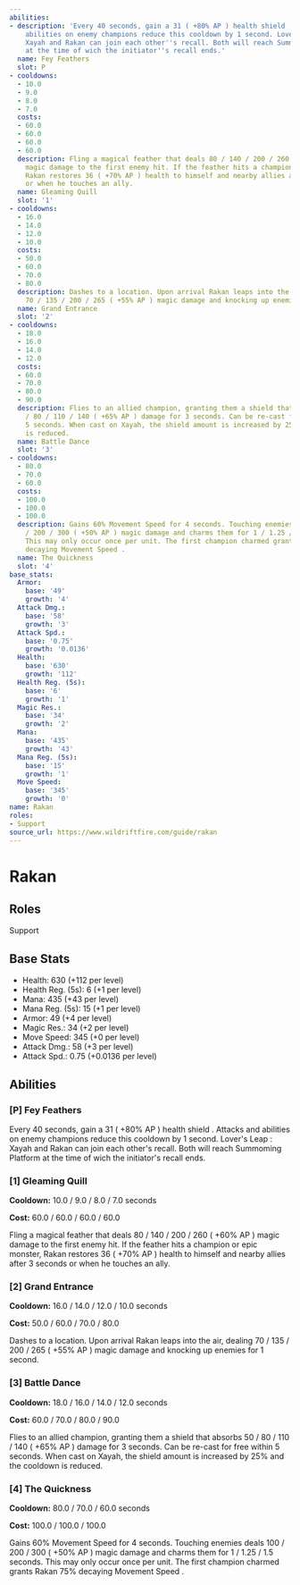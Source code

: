 ```yaml
---
abilities:
- description: 'Every 40 seconds, gain a 31 ( +80% AP ) health shield . Attacks and
    abilities on enemy champions reduce this cooldown by 1 second. Lover''s Leap :
    Xayah and Rakan can join each other''s recall. Both will reach Summoming Platform
    at the time of wich the initiator''s recall ends.'
  name: Fey Feathers
  slot: P
- cooldowns:
  - 10.0
  - 9.0
  - 8.0
  - 7.0
  costs:
  - 60.0
  - 60.0
  - 60.0
  - 60.0
  description: Fling a magical feather that deals 80 / 140 / 200 / 260 ( +60% AP )
    magic damage to the first enemy hit. If the feather hits a champion or epic monster,
    Rakan restores 36 ( +70% AP ) health to himself and nearby allies after 3 seconds
    or when he touches an ally.
  name: Gleaming Quill
  slot: '1'
- cooldowns:
  - 16.0
  - 14.0
  - 12.0
  - 10.0
  costs:
  - 50.0
  - 60.0
  - 70.0
  - 80.0
  description: Dashes to a location. Upon arrival Rakan leaps into the air, dealing
    70 / 135 / 200 / 265 ( +55% AP ) magic damage and knocking up enemies for 1 second.
  name: Grand Entrance
  slot: '2'
- cooldowns:
  - 18.0
  - 16.0
  - 14.0
  - 12.0
  costs:
  - 60.0
  - 70.0
  - 80.0
  - 90.0
  description: Flies to an allied champion, granting them a shield that absorbs 50
    / 80 / 110 / 140 ( +65% AP ) damage for 3 seconds. Can be re-cast for free within
    5 seconds. When cast on Xayah, the shield amount is increased by 25% and the cooldown
    is reduced.
  name: Battle Dance
  slot: '3'
- cooldowns:
  - 80.0
  - 70.0
  - 60.0
  costs:
  - 100.0
  - 100.0
  - 100.0
  description: Gains 60% Movement Speed for 4 seconds. Touching enemies deals 100
    / 200 / 300 ( +50% AP ) magic damage and charms them for 1 / 1.25 / 1.5 seconds.
    This may only occur once per unit. The first champion charmed grants Rakan 75%
    decaying Movement Speed .
  name: The Quickness
  slot: '4'
base_stats:
  Armor:
    base: '49'
    growth: '4'
  Attack Dmg.:
    base: '58'
    growth: '3'
  Attack Spd.:
    base: '0.75'
    growth: '0.0136'
  Health:
    base: '630'
    growth: '112'
  Health Reg. (5s):
    base: '6'
    growth: '1'
  Magic Res.:
    base: '34'
    growth: '2'
  Mana:
    base: '435'
    growth: '43'
  Mana Reg. (5s):
    base: '15'
    growth: '1'
  Move Speed:
    base: '345'
    growth: '0'
name: Rakan
roles:
- Support
source_url: https://www.wildriftfire.com/guide/rakan
---
```


# Rakan

## Roles

Support

## Base Stats

- Health: 630 (+112 per level)
- Health Reg. (5s): 6 (+1 per level)
- Mana: 435 (+43 per level)
- Mana Reg. (5s): 15 (+1 per level)
- Armor: 49 (+4 per level)
- Magic Res.: 34 (+2 per level)
- Move Speed: 345 (+0 per level)
- Attack Dmg.: 58 (+3 per level)
- Attack Spd.: 0.75 (+0.0136 per level)

## Abilities

### [P] Fey Feathers

Every 40 seconds, gain a 31 ( +80% AP ) health shield . Attacks and abilities on enemy champions reduce this cooldown by 1 second. Lover's Leap : Xayah and Rakan can join each other's recall. Both will reach Summoming Platform at the time of wich the initiator's recall ends.

### [1] Gleaming Quill

**Cooldown:** 10.0 / 9.0 / 8.0 / 7.0 seconds

**Cost:** 60.0 / 60.0 / 60.0 / 60.0

Fling a magical feather that deals 80 / 140 / 200 / 260 ( +60% AP ) magic damage to the first enemy hit. If the feather hits a champion or epic monster, Rakan restores 36 ( +70% AP ) health to himself and nearby allies after 3 seconds or when he touches an ally.

### [2] Grand Entrance

**Cooldown:** 16.0 / 14.0 / 12.0 / 10.0 seconds

**Cost:** 50.0 / 60.0 / 70.0 / 80.0

Dashes to a location. Upon arrival Rakan leaps into the air, dealing 70 / 135 / 200 / 265 ( +55% AP ) magic damage and knocking up enemies for 1 second.

### [3] Battle Dance

**Cooldown:** 18.0 / 16.0 / 14.0 / 12.0 seconds

**Cost:** 60.0 / 70.0 / 80.0 / 90.0

Flies to an allied champion, granting them a shield that absorbs 50 / 80 / 110 / 140 ( +65% AP ) damage for 3 seconds. Can be re-cast for free within 5 seconds. When cast on Xayah, the shield amount is increased by 25% and the cooldown is reduced.

### [4] The Quickness

**Cooldown:** 80.0 / 70.0 / 60.0 seconds

**Cost:** 100.0 / 100.0 / 100.0

Gains 60% Movement Speed for 4 seconds. Touching enemies deals 100 / 200 / 300 ( +50% AP ) magic damage and charms them for 1 / 1.25 / 1.5 seconds. This may only occur once per unit. The first champion charmed grants Rakan 75% decaying Movement Speed .


